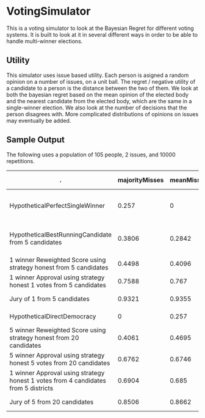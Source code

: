  # VotingSimulator

 This is a voting simulator to look at the Bayesian Regret for different voting systems. It is built to look at it in several different ways in order to be able to handle multi-winner elections.

## Utility

 This simulator uses issue based utility. Each person is asigned a random opinion on a number of issues, on a unit ball. The regret / negative utility of a candidate to a person is the distance between the two of them. We look at both the bayesian regret based on the mean opinion of the elected body and the nearest candidate from the elected body, which are the same in a single-winner election. We also look at the number of decisions that the person disagrees with. More complicated distributions of opinions on issues may eventually be added.

## Sample Output

 The following uses a population of 105 people, 2 issues, and 10000 repetitions. 

. | majorityMisses | meanMisses | superMajorityMisses | distBetwenMeans | meanDistToMean | meanNearestDist | coloquial name | Bayesian regret 1 | Bayesian regret 2
 --- | --- | --- | --- | --- | --- | --- | --- | --- | --- 
HypotheticalPerfectSingleWinner | 0.257 | 0 | 1.9993 | 0 | 0.992688676 | 0.992688676 | Hypothetical Perfect Single Winner | -3.800978238 | -3.800978238
HypotheticalBestRunningCandidate from 5 candidates | 0.3806 | 0.2842 | 1.9993 | 0.9267036784 | 1.204961237 | 1.204961237 | Hypothetical Best Running Candidate  | 0 | 0
1 winner Reweighted Score using strategy honest from 5 candidates | 0.4498 | 0.4096 | 1.9993 | 0.9343424588 | 1.20908842 | 1.20908842 | Score Voting | 0.07390184166 | 0.07390184166
1 winner Approval using strategy honest 1 votes from 5 candidates | 0.7588 | 0.767 | 1.9995 | 0.9714247821 | 1.240338955 | 1.240338955 | Plurality Voting | 0.6334777016 | 0.6334777016
Jury of 1 from 5 candidates | 0.9321 | 0.9355 | 1.9998 | 0.9936711155 | 1.260808061 | 1.260808061 | Random Winner | 1 | 1
HypotheticalDirectDemocracy | 0 | 0.257 | 0 | 0 | 0.992688676 | 0 | Direct Democracy | -3.800978238 | -21.57618212
5 winner Reweighted Score using strategy honest from 20 candidates | 0.4061 | 0.4695 | 0.1039 | 0.1356509868 | 0.9940029487 | 0.3888564752 | RRV | -3.777444711 | -14.61327089
5 winner Approval using strategy honest 5 votes from 20 candidates | 0.6762 | 0.6746 | 1.1693 | 0.5530348883 | 1.074347219 | 0.6260752375 | At-Large Elections | -2.33879046 | -10.36560295
1 winner Approval using strategy honest 1 votes from 4 candidates from 5 districts | 0.6904 | 0.685 | 0.7836 | 0.3786388537 | 1.032724956 | 0.4707319458 | District Plurality | -3.084083749 | -13.14719878
Jury of 5 from 20 candidates | 0.8506 | 0.8662 | 0.7501 | 0.3889514866 | 1.041020213 | 0.4738024138 | Random Jury | -2.935547867 | -13.09221861
